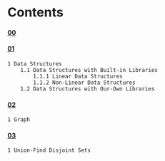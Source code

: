 # Contents

#### [00](https://github.com/juankipedia/CompetitiveProgramming/tree/master/CodeGym/00)

#### [01](https://github.com/juankipedia/CompetitiveProgramming/tree/master/CodeGym/01)
	1 Data Structures
		1.1 Data Structures with Built-in Libraries
			1.1.1 Linear Data Structures
			1.1.2 Non-Linear Data Structures
		1.2 Data Structures with Our-Own Libraries

#### [02](https://github.com/juankipedia/CompetitiveProgramming/tree/master/CodeGym/02)
	1 Graph

#### [03](https://github.com/juankipedia/CompetitiveProgramming/tree/master/CodeGym/03)
	1 Union-Find Disjoint Sets